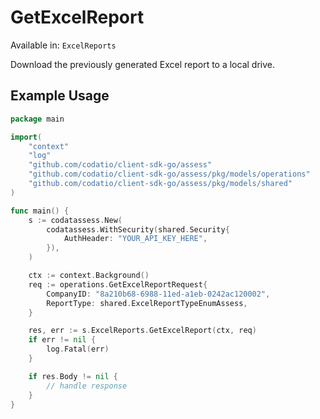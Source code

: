 # GetExcelReport
Available in: `ExcelReports`

Download the previously generated Excel report to a local drive.

## Example Usage
```go
package main

import(
	"context"
	"log"
	"github.com/codatio/client-sdk-go/assess"
	"github.com/codatio/client-sdk-go/assess/pkg/models/operations"
	"github.com/codatio/client-sdk-go/assess/pkg/models/shared"
)

func main() {
    s := codatassess.New(
        codatassess.WithSecurity(shared.Security{
            AuthHeader: "YOUR_API_KEY_HERE",
        }),
    )

    ctx := context.Background()    
    req := operations.GetExcelReportRequest{
        CompanyID: "8a210b68-6988-11ed-a1eb-0242ac120002",
        ReportType: shared.ExcelReportTypeEnumAssess,
    }

    res, err := s.ExcelReports.GetExcelReport(ctx, req)
    if err != nil {
        log.Fatal(err)
    }

    if res.Body != nil {
        // handle response
    }
}
```